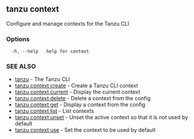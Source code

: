 ## tanzu context

Configure and manage contexts for the Tanzu CLI

### Options

```
  -h, --help   help for context
```

### SEE ALSO

* [tanzu](tanzu.md)	 - The Tanzu CLI
* [tanzu context create](tanzu_context_create.md)	 - Create a Tanzu CLI context
* [tanzu context current](tanzu_context_current.md)	 - Display the current context
* [tanzu context delete](tanzu_context_delete.md)	 - Delete a context from the config
* [tanzu context get](tanzu_context_get.md)	 - Display a context from the config
* [tanzu context list](tanzu_context_list.md)	 - List contexts
* [tanzu context unset](tanzu_context_unset.md)	 - Unset the active context so that it is not used by default
* [tanzu context use](tanzu_context_use.md)	 - Set the context to be used by default

